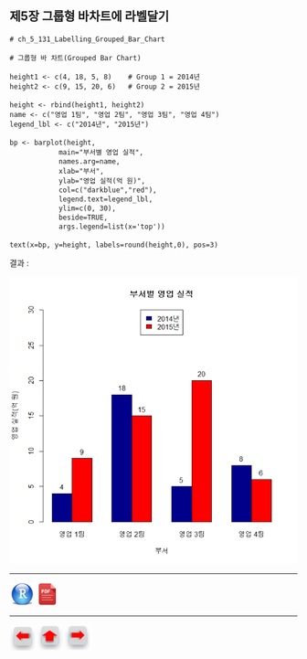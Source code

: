 ## 제5장 그룹형 바차트에 라벨달기

```{r}
# ch_5_131_Labelling_Grouped_Bar_Chart

# 그룹형 바 차트(Grouped Bar Chart)

height1 <- c(4, 18, 5, 8)    # Group 1 = 2014년
height2 <- c(9, 15, 20, 6)   # Group 2 = 2015년

height <- rbind(height1, height2)
name <- c("영업 1팀", "영업 2팀", "영업 3팀", "영업 4팀")
legend_lbl <- c("2014년", "2015년")

bp <- barplot(height, 
			main="부서별 영업 실적",
			names.arg=name,
			xlab="부서", 
			ylab="영업 실적(억 원)",
			col=c("darkblue","red"),
			legend.text=legend_lbl,
			ylim=c(0, 30),
			beside=TRUE,
			args.legend=list(x='top'))

text(x=bp, y=height, labels=round(height,0), pos=3)
```

결과  : 

![img](images/COMF_180326133349acda0c41.bmp)



------

 [<img src="images/R.png" alt="R" style="zoom:80%;" />](source/ch_5_131_Labelling_Grouped_Bar_Chart.R) [<img src="images/pdf_image.png" alt="pdf_image" style="zoom:80%;" />](pdf/ch_5_131_Labelling_Grouped_Bar_Chart.pdf)

------

[<img src="images/l-arrow.png" alt="l-arrow" style="zoom:67%;" />](ch_5__130_Labelling_Stacked_Bar_Chart.html)    [<img src="images/home-arrow.png" alt="home-arrow" style="zoom:67%;" />](index.html)    [<img src="images/r-arrow.png" alt="r-arrow" style="zoom:67%;" />](ch_5_139_Labelling_Histogram_01.html)

